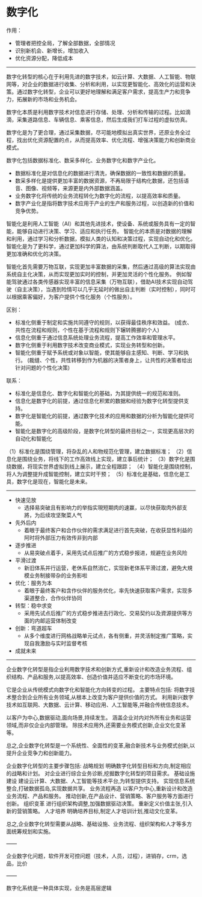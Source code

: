 # 数字化
作用：

- 管理者把控全局，了解全部数据，全部情况
- 识别新机会、新增长，增加收入
- 优化资源分配，降低成本

---

数字化转型的核心在于利用先进的数字技术，如云计算、大数据、人工智能、物联网等，对企业的数据进行收集、分析和利用，以实现更智能化、高效化的运营和決策。通过数字化转型，企业可以更好地理解和满足客户需求，提高生产力和竞争力，拓展新的市场和业务机会。

数字化本质是利用数字技术对信息进行存储、处理、分析和传输的过程。比如滴滴，采集道路信息、车辆信息、乘客信息，然后生成我们打车过程的虚拟仿真。

数字化是为了更合理，通过采集数据，尽可能地模拟出真实世界，还原业务全过程，找出优化资源配置的点，从而提高效率、优化流程、增强决策能力和创新商业模式。

数字化包括数据标准化、数采多样化、业务数字化和数字产业化。 
- 数据标准化是对信息化的数据进行清洗，确保数据的一致性和数据的质量。 
- 数采多样化是提供更加丰富的数据资源，不再局限于结构化数据，还包括语音、图像、视频等，来源更是内外部数据涵盖。
- 业务数字化将传统的业务流程转化为数字化的流程，以提高效率和质量。
- 数字产业化是指将数字技术应用于产业的生产和服务过程，以创造新的价值和竞争优势。

智能化是利用人工智能（AI）和其他先进技术，使设备、系统或服务具有一定的智能，能够自动进行决策、学习、适应和执行任务。
智能化的本质是对数据的理解和利用，通过学习和分析数据，模拟人类的认知和决策过程，实现自动化和优化。 
智能化是为了更科学，通过更加科学的算法，由系统判断取代人工判断，以期取得更加准确和优化的决策。

智能化首先需要万物互联，实现更加丰富数据的采集，然后通过高级的算法实现由系统自主化决策，从而实现更加实时的控制，并更加灵活的个性化服务。 
例如智能驾驶通过各类传感器实现丰富的信息采集（万物互联），借助AI技术实现自动驾驶（自主决策），当遇到险情可以几乎无延时的做出自主判断（实时控制），同时可以根据乘客偏好，为客户提供个性化服务（个性服务）。

区别： 
- 标准化侧重于制定和实施共同遵守的规则，以获得最佳秩序和效益。 (成衣、共性在流程和规则，个性在基于流程和规则下辗转腾挪的个人)
- 信息化侧重于通过信息系统处理业务流程，提高工作效率和管理水平。 
- 数字化侧重于利用数字技术改变商业模式，实现业务转型和创新。 
- 智能化侧重于赋予系统或对象以智能，使其能够自主感知、判断、学习和执行。 (裁缝、个性，共性转移到作为机器的决策者身上，让共性的决策者给出针对问题的个性化决策)

联系： 
- 标准化是信息化、数字化和智能化的基础，为其提供统一的规范和准则。 
- 信息化是数字化的前提，通过信息化积累的数据和经验为数字化转型提供支持。 
- 数字化是智能化的前提，通过数字化技术的应用和数据的分析为智能化提供可能。 
- 智能化是数字化的高级阶段，是数字化转型的最终目标之一，实现更高层次的自动化和智能化

（1）标准化是围绕管理，将杂乱的人和物规范化管理，建立数据标准；
（2）信息化是围绕业务，将线下的工作高效线上实现，建立事后统计； 
（3）数字化是围绕数据，将现实世界虚拟到线上展示，建立全程跟踪； 
（4）智能化是围绕控制，将人为调整提升成智能控制，建立实时干预； 
（5）标准化是基础，信息化是工具，数字化是现在，智能化是未来。


----------------
- 快速见放
  - 选择易突破且有影响力的举指实現短期肉的速赢，以尽快获取肉外部支將，为后续攻坚聚菜人气
- 先外后内
  - 着眼于最终客户和合作伙伴的需求满足进行首先突破，在收获显性利益的阿时将外部压力有效传非到内部
- 逐步推进
  - 从易突破点着手，采用先试点后推广的方式稳步报进，规避在业务风险
- 平滑过渡
  - 新旧体系并行运营，老休系自然消亡，实现新老体系平滑过渡，避免大規模业务制接带杂的业务影啦
- 优化：服务为本
  - 着眼于最终客户和含作伙伴的服务优化，率先快速获取客户需求，实现多渠道整合，合作伙伴协同
- 转型：稳中求变
  - 采用先试点后推广的方式稳步推进去行政化、交易契约以及資源提供等方面的内邮运营体制改变
- 创新：弯道超车
  - 从多个维度进行网格战略单元试点，各有侧重，并灵活制定推广策略，实现自我激励与实时监督考核
- 成就未来


-----------------------------
企业数字化转型是指企业利用数字技术和创新方式,重新设计和改造业务流程、组织结构、产品和服务,以提高效率、创造价值并适应不断变化的市场环境。


 它是企业从传统模式向数字化和智能化方向转变的过程。
主要特点包括:
将数字技术整合到企业所有业务领域,从根本上改变为客户提供价值的方式。
利用新兴数字技术如互联网、大数据、云计算、移动应用、人工智能等,并融合传统信息技术。

以客户为中心,数据驱动,面向场景,持续发生。
涵盖企业对内对外所有业务和运营领域,而非仅企业内部管理。
除技术应用外,还需要业务模式创新,企业文化变革等。

总之,企业数字化转型是一个系统性、全面性的变革,融合新技术与业务模式创新,以提升企业竞争力和创新能力。

企业数字化转型的主要步骤包括:
战略规划
  明确数字化转型目标和方向,制定相应的战略和计划。
  对企业进行综合业务诊断,挖掘数字化转型的项目需求。
基础设施建设
  建设云计算、大数据、人工智能等技术平台,为转型提供支持。
  实现信息系统整合,打破数据孤岛,实现数据共享。
业务流程再造
  以客户为中心,重新设计和改造业务流程、产品和服务。
  推动创新,在产品设计、营销策略、客户服务等方面进行创新。
组织变革
  进行组织架构调整,加强数据驱动决策。
  重新定义价值主张,引入新的营销策略。
人才培养
  明确培养目标,制定人才培训计划,推动文化变革。

总之,企业数字化转型需要从战略、基础设施、业务流程、组织架构和人才等多方面统筹规划和实施。

——

企业数字化问题，软件开发可控问题（技术，人员，过程），进销存，crm，选品，比价

——

数字化系统是一种具体实现，业务是高层逻辑